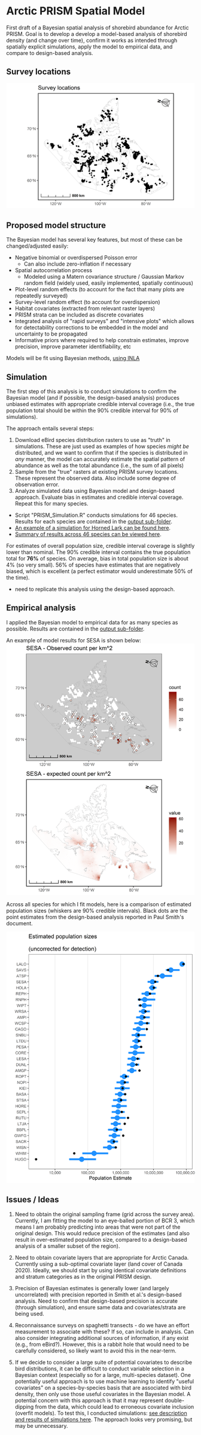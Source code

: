 # Arctic PRISM Spatial Model

 First draft of a Bayesian spatial analysis of shorebird abundance for Arctic PRISM.  Goal is to develop a develop a model-based analysis of shorebird density (and change over time), confirm it works as intended through spatially explicit simulations, apply the model to empirical data, and compare to design-based analysis.
 
 
## Survey locations

![PRISM survey locations](https://github.com/davidiles/Arctic-PRISM-Spatial-Model/blob/main/output/PRISM_survey_locations.png)
 
 
## Proposed model structure

The Bayesian model has several key features, but most of these can be changed/adjusted easily:

- Negative binomial or overdispersed Poisson error
    - Can also include zero-inflation if necessary
- Spatial autocorrelation process
    - Modeled using a Matern covariance structure / Gaussian Markov random field (widely used, easily implemented, spatially continuous)
- Plot-level random effects (to account for the fact that many plots are repeatedly surveyed)
- Survey-level random effect (to account for overdispersion)
- Habitat covariates (extracted from relevant raster layers)
- PRISM strata can be included as discrete covariates
- Integrated analysis of "rapid surveys" and "intensive plots" which allows for detectability corrections to be embedded in the model and uncertainty to be propagated
- Informative priors where required to help constrain estimates, improve precision, improve parameter identifiability, etc

Models will be fit using Bayesian methods, [using INLA](https://www.r-inla.org/)

## Simulation

The first step of this analysis is to conduct simulations to confirm the Bayesian model (and if possible, the design-based analysis) produces unbiased estimates with appropriate credible interval coverage (i.e., the true population total should be within the 90% credible interval for 90% of simulations).

The approach entails several steps:
1) Download eBird species distribution rasters to use as "truth" in simulations.  These are just used as examples of how species *might be* distributed, and we want to confirm that if the species is distributed in *any* manner, the model can accurately estimate the spatial pattern of abundance as well as the total abundance (i.e., the sum of all pixels)
2) Sample from the "true" rasters at existing PRISM survey locations.  These represent the observed data.  Also include some degree of observation error.
3) Analyze simulated data using Bayesian model and design-based approach.  Evaluate bias in estimates and credible interval coverage.  Repeat this for many species.

- Script "PRISM_Simulation.R" conducts simulations for 46 species.  Results for each species are contained in the [output sub-folder](https://github.com/davidiles/Arctic-PRISM-Spatial-Model/tree/main/output). 
- [An example of a simulation for Horned Lark can be found here](https://github.com/davidiles/Arctic-PRISM-Spatial-Model/blob/main/output/simulation_Horned%20Lark_nbinomial.png).
- [Summary of results across 46 species can be viewed here](https://github.com/davidiles/Arctic-PRISM-Spatial-Model/blob/main/output/simulation_species_estimates_nbinomial.png).

For estimates of overall population size, credible interval coverage is slightly lower than nominal.  The 90% credible interval contains the true population total for **76%** of species.
On average, bias in total population size is about 4% (so very small).  56% of species have estimates that are negatively biased, which is excellent (a perfect estimator would underestimate 50% of the time).

- need to replicate this analysis using the design-based approach.

## Empirical analysis

I applied the Bayesian model to empirical data for as many species as possible.  Results are contained in the [output sub-folder](https://github.com/davidiles/Arctic-PRISM-Spatial-Model/tree/main/output).

An example of model results for SESA is shown below:
![SESA](https://github.com/davidiles/Arctic-PRISM-Spatial-Model/blob/main/output/empirical_SESA_nbinomial.png)

Across all species for which I fit models, here is a comparison of estimated population sizes (whiskers are 90% credible intervals).  Black dots are the point estimates from the design-based analysis reported in Paul Smith's document.

![Population estimates](https://github.com/davidiles/Arctic-PRISM-Spatial-Model/blob/main/output/species_estimates.png)

## Issues / Ideas

1) Need to obtain the original sampling frame (grid across the survey area). Currently, I am fitting the model to an eye-balled portion of BCR 3, which means I am probably predicting into areas that were not part of the original design.  This would reduce precision of the estimates (and also result in over-estimated population size, compared to a design-based analysis of a smaller subset of the region).

2) Need to obtain covariate layers that are appropriate for Arctic Canada.  Currently using a sub-optimal covariate layer (land cover of Canada 2020).  Ideally, we should start by using identical covariate definitions and stratum categories as in the original PRISM design.

3) Precision of Bayesian estimates is generally lower (and largely uncorrelated) with precision reported in Smith et al.'s design-based analysis.  Need to confirm that design-based precision is accurate (through simulation), and ensure same data and covariates/strata are being used.

4) Reconnaissance surveys on spaghetti transects - do we have an effort measurement to associate with these?  If so, can include in analysis.  Can also consider integrating additional sources of information, if any exist (e.g., from eBird?).  However, this is a rabbit hole that would need to be carefully considered, so likely want to avoid this in the near-term.

5) If we decide to consider a large suite of potential covariates to describe bird distributions, it can be difficult to conduct variable selection in a Bayesian context (especially so for a large, multi-species dataset).  One potentially useful approach is to use machine learning to identify "useful covariates" on a species-by-species basis that are associated with bird density, then only use those useful covariates in the Bayesian model.  A potential concern with this approach is that it may represent double-dipping from the data, which could lead to erroneous covariate inclusion (overfit models).  To test this, I conducted simulations: [see description and results of simulations here](https://github.com/davidiles/Using_BRTs_to_inform_GLMs).  The approach looks very promising, but may be unnecessary.  
